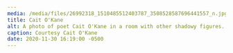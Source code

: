 ```yaml
---
media: /media/files/26992318_1510485512403787_3508528587696441557_n.jpg
title: Cait O'Kane
alt: A photo of poet Cait O'Kane in a room with other shadowy figures.
caption: Courtesy Cait O'Kane
date: 2020-11-30 16:19:00 -0500
---
```

